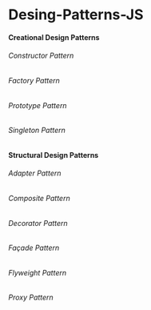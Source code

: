 # Desing-Patterns-JS

#### Creational Design Patterns
###### Constructor Pattern
###### Factory Pattern
###### Prototype Pattern
###### Singleton Pattern

#### Structural Design Patterns
###### Adapter Pattern
###### Composite Pattern
###### Decorator Pattern
###### Façade Pattern
###### Flyweight Pattern
###### Proxy Pattern
